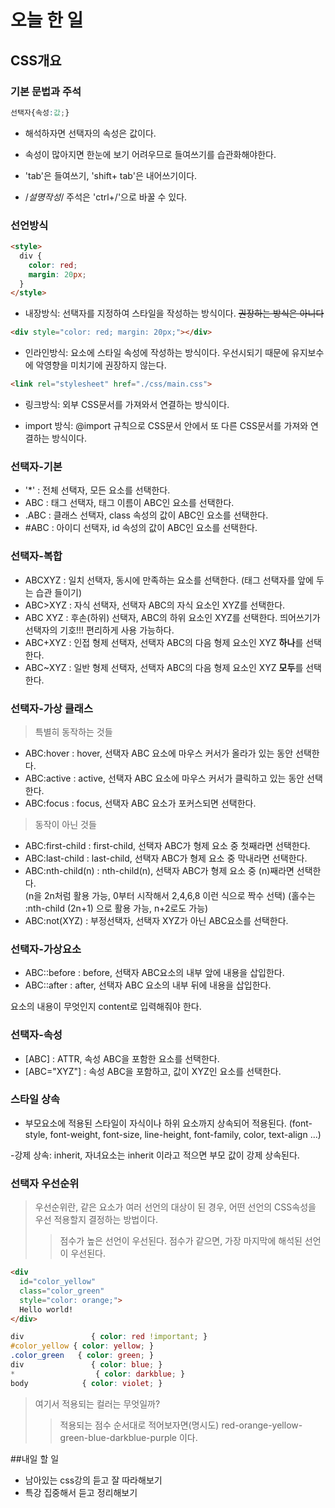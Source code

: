 # 오늘 한 일

## CSS개요

### 기본 문법과 주석
```css
선택자{속성:값;}
```
- 해석하자면 선택자의 속성은 값이다.

- 속성이 많아지면 한눈에 보기 어려우므로 들여쓰기를 습관화해야한다.
- 'tab'은 들여쓰기, 'shift+ tab'은 내어쓰기이다.
- /*설명작성*/ 주석은 'ctrl+/'으로 바꿀 수 있다.

### 선언방식

```html
<style>
  div {
    color: red;
    margin: 20px;
  }
</style>
```
- 내장방식: 선택자를 지정하여 스타일을 작성하는 방식이다. 
~~권장하는 방식은 아니다~~

```html
<div style="color: red; margin: 20px;"></div>
```

- 인라인방식: 요소에 스타일 속성에 작성하는 방식이다. 
우선시되기 때문에 유지보수에 악영향을 미치기에 권장하지 않는다.

```html
<link rel="stylesheet" href="./css/main.css">
```

- 링크방식: 외부 CSS문서를 가져와서 연결하는 방식이다.

- import 방식:
@import 규칙으로 CSS문서 안에서 
또 다른 CSS문서를 가져와 연결하는 방식이다.

### 선택자-기본

- '*' : 전체 선택자, 모든 요소를 선택한다.
- ABC : 태그 선택자, 태그 이름이 ABC인 요소를 선택한다. 
- .ABC : 클래스 선택자, class 속성의 값이 ABC인 요소를 선택한다.
- #ABC : 아이디 선택자, id 속성의 값이 ABC인 요소를 선택한다.

### 선택자-복합

- ABCXYZ : 일치 선택자, 동시에 만족하는 요소를 선택한다.
(태그 선택자를 앞에 두는 습관 들이기)
- ABC>XYZ : 자식 선택자, 선택자 ABC의 자식 요소인 XYZ를 선택한다.
- ABC XYZ : 후손(하위) 선택자, ABC의 하위 요소인 XYZ를 선택한다. 
띄어쓰기가 선택자의 기호!!! 편리하게 사용 가능하다.
- ABC+XYZ : 인접 형제 선택자, 선택자 ABC의 다음 형제 요소인 XYZ **하나**를 선택한다.
- ABC~XYZ : 일반 형제 선택자, 선택자 ABC의 다음 형제 요소인 XYZ **모두**를 선택한다.

### 선택자-가상 클래스

> 특별히 동작하는 것들

- ABC:hover : hover, 선택자 ABC 요소에 
마우스 커서가 올라가 있는 동안 선택한다.
- ABC:active : active, 선택자 ABC 요소에 
마우스 커서가 클릭하고 있는 동안 선택한다.
- ABC:focus : focus, 선택자 ABC 요소가 포커스되면 선택한다.

> 동작이 아닌 것들

- ABC:first-child : first-child, 선택자 ABC가 형제 요소 중 첫째라면 선택한다.
- ABC:last-child : last-child, 선택자 ABC가 형제 요소 중 막내라면 선택한다.
- ABC:nth-child(n) : nth-child(n), 선택자 ABC가 형제 요소 중 (n)째라면 선택한다.  
(n을 2n처럼 활용 가능, 0부터 시작해서 2,4,6,8 이런 식으로 짝수 선택)
(홀수는 :nth-child (2n+1) 으로 활용 가능, n+2로도 가능)
- ABC:not(XYZ) : 부정선택자, 선택자 XYZ가 아닌 ABC요소를 선택한다.


### 선택자-가상요소

- ABC::before : before, 선택자 ABC요소의 내부 앞에 내용을 삽입한다.
- ABC::after : after, 선택자 ABC 요소의 내부 뒤에 내용을 삽입한다.

요소의 내용이 무엇인지 content로 입력해줘야 한다.

### 선택자-속성

- [ABC] : ATTR, 속성 ABC을 포함한 요소를 선택한다.
- [ABC="XYZ"] : 속성 ABC을 포함하고, 값이 XYZ인 요소를 선택한다.

### 스타일 상속

- 부모요소에 적용된 스타일이 자식이나 하위 요소까지 상속되어 적용된다.
(font-style, font-weight, font-size, line-height, font-family, color, text-align ...)

-강제 상속: inherit, 자녀요소는 inherit 이라고 적으면 부모 값이 강제 상속된다.

### 선택자 우선순위

> 우선순위란, 같은 요소가 여러 선언의 대상이 된 경우, 어떤 선언의 CSS속성을 우선 적용할지 결정하는 방법이다.
>> 점수가 높은 선언이 우선된다.
>> 점수가 같으면, 가장 마지막에 해석된 선언이 우선된다.

```html
<div
  id="color_yellow"
  class="color_green"
  style="color: orange;">
  Hello world!
</div>
```
```css
div               { color: red !important; }
#color_yellow { color: yellow; }
.color_green   { color: green; }
div               { color: blue; }
*                  { color: darkblue; }
body            { color: violet; }
```
>여기서 적용되는 컬러는 무엇일까?
>>적용되는 점수 순서대로 적어보자면(명시도)
>> red-orange-yellow-green-blue-darkblue-purple 이다.

##내일 할 일
- 남아있는 css강의 듣고 잘 따라해보기
- 특강 집중해서 듣고 정리해보기



